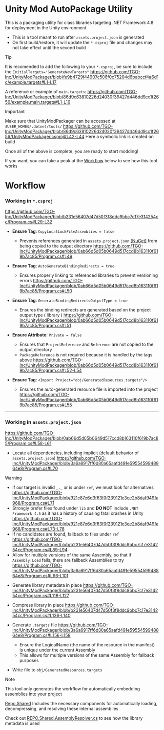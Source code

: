 # Unity Mod AutoPackage Utility

This is a packaging utility for class libraries targeting .NET Framework 4.8 for deployment in the Unity environment

- This is a tool meant to run after `assets.project.json` is generated
- On first build/restore, it will update the `*.csproj` file and changes may not take effect until the second build

> [!TIP]
> It is recomended to add the following to your `*.csproj`, be sure to include the `InitialTargets="GenerateNewTargets"`
> https://github.com/TGO-Inc/UnityModPackager/blob/fe9b4729f44907c506f0c75204d6babccf4a6d1c/example.targets#L1-L17


A reference or example of `main.targets`:
https://github.com/TGO-Inc/UnityModPackager/blob/86d9c63810226d24030f39427d446dd9cc1f2656/example.main.targets#L1-L16

> [!IMPORTANT]
> Make sure that UnityModPackager can be accessed at `$USER_HOME$/.dotnet/tools/`
> https://github.com/TGO-Inc/UnityModPackager/blob/86d9c63810226d24030f39427d446dd9cc1f2656/UnityModPackager.csproj#L42-L44
> Here a symbolic link is created on build

Once all of the above is complete, you are ready to start modding!

If you want, you can take a peak at the [Workflow](README.md#workflow) below to see how this tool works

# Workflow

### Working in `*.csproj`
https://github.com/TGO-Inc/UnityModPackager/blob/b231e56407d47d50f3f8ddc9bbc7c17e314254cc/Program.cs#L29-L32

- **Ensure Tag**: `CopyLocalLockFileAssemblies = false`
  - Prevents references generated in `assets.project.json` [[NuGet]](https://nuget.org/) from being copied to the output directory
    https://github.com/TGO-Inc/UnityModPackager/blob/0ab66d5d05b0649d517ccd8b163110f619b7ac85/Program.cs#L49

- **Ensure Tag**: `AutoGenerateBindingRedirects = true`
  - Ensures properly linking to referenced libraries to prevent versioning errors
    https://github.com/TGO-Inc/UnityModPackager/blob/0ab66d5d05b0649d517ccd8b163110f619b7ac85/Program.cs#L50
    
- **Ensure Tag**: `GenerateBindingRedirectsOutputType = true`
  - Ensures the binding redirects are generated based on the project output type ( library )
    https://github.com/TGO-Inc/UnityModPackager/blob/0ab66d5d05b0649d517ccd8b163110f619b7ac85/Program.cs#L51
 
- **Ensure Attribute**: `Private = false`
  - Ensures that `ProjectReference` and `Reference` are not copied to the output directory
  - `PackageReference` is not required because it is handled by the tags above
    https://github.com/TGO-Inc/UnityModPackager/blob/0ab66d5d05b0649d517ccd8b163110f619b7ac85/Program.cs#L52-L54
 
- **Ensure Tag**: `<Import Project="obj/GeneratedResources.targets"/>`
  - Ensures the auto-generated resource file is imported into the project
    https://github.com/TGO-Inc/UnityModPackager/blob/0ab66d5d05b0649d517ccd8b163110f619b7ac85/Program.cs#L55

***

### Working in `assets.project.json`
https://github.com/TGO-Inc/UnityModPackager/blob/0ab66d5d05b0649d517ccd8b163110f619b7ac85/Program.cs#L58-L61

- Locate all dependencies, including implicit (default behavior of `assets.project.json`)
  https://github.com/TGO-Inc/UnityModPackager/blob/3a6a6917ff6d80a65aafd491e5955459948864e8/Program.cs#L70

> [!WARNING]
> - If our target is invalid `_._` or is under `ref`, we must look for alternatives
> https://github.com/TGO-Inc/UnityModPackager/blob/921c87e6d3f63f0f239121e3ee2b8daf949fa968/Program.cs#L71
> - Strongly prefer files found under `lib` and **DO NOT** include `.NET Framework 4.5` as it has a history of causing fatal crashes in Unity
> https://github.com/TGO-Inc/UnityModPackager/blob/921c87e6d3f63f0f239121e3ee2b8daf949fa968/Program.cs#L73-L78
> - If no candidates are found, fallback to files under `ref`
> https://github.com/TGO-Inc/UnityModPackager/blob/b231e56407d47d50f3f8ddc9bbc7c17e314254cc/Program.cs#L89-L94
> - Allow for multiple versions of the same Assembly, so that if `Assembly.Load` fails, there are fallback Assemblies to try
> https://github.com/TGO-Inc/UnityModPackager/blob/3a6a6917ff6d80a65aafd491e5955459948864e8/Program.cs#L96-L101

- Generate library metadata in place
  https://github.com/TGO-Inc/UnityModPackager/blob/b231e56407d47d50f3f8ddc9bbc7c17e314254cc/Program.cs#L118-L127

- Compress library in place
  https://github.com/TGO-Inc/UnityModPackager/blob/b231e56407d47d50f3f8ddc9bbc7c17e314254cc/Program.cs#L136-L140
  
- Generate `.targets` file
  https://github.com/TGO-Inc/UnityModPackager/blob/3a6a6917ff6d80a65aafd491e5955459948864e8/Program.cs#L156-L158
  - Ensure the LogicalName (the name of the resource in the manifest) is unique under the current Assembly
  - This allows for multiple versions of the same Assembly for fallback purposes

 - Write file to `obj/GeneratedResources.targets`

> [!NOTE]
> This tool only generates the workflow for automatically embedding assemblies into your project
> 
> [Repo.Shared](https://github.com/TGO-Inc/REPO.Shared) Includes the necessary components for automatically loading, decompressing, and resolving these internal assemblies
> 
> Check out [REPO.Shared.AssemblyResolver.cs](https://github.com/TGO-Inc/REPO.Shared/blob/6817cb6d2d214869e8d970d99a46c84601130347/Internal/AssemblyResolver.cs#L143-L183) to see how the library metadata is used
